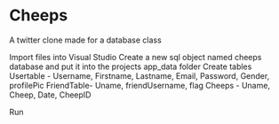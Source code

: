 # Cheeps

A twitter clone made for a database class

Import files into Visual Studio
Create a new sql object named cheeps database and put it into the projects app_data folder
Create tables 
Usertable - Username, Firstname, Lastname, Email, Password, Gender, profilePic 
FriendTable- Uname, friendUsername, flag
Cheeps - Uname, Cheep, Date, CheepID

Run
